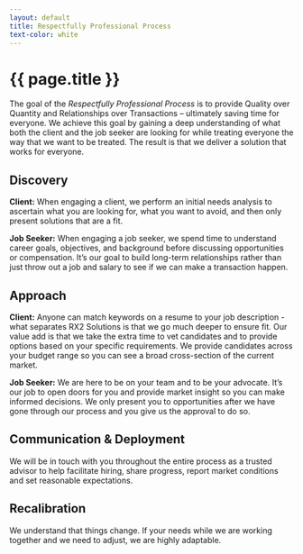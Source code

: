 ```yaml
---
layout: default
title: Respectfully Professional Process
text-color: white
---
```

# {{ page.title }}
The goal of the _Respectfully Professional Process_ is to provide Quality over Quantity and Relationships over Transactions – ultimately saving time for everyone.  We achieve this goal by gaining a deep understanding of what both the client and the job seeker are looking for while treating everyone the way that we want to be treated.  The result is that we deliver a solution that works for everyone.

## Discovery
**Client:** When engaging  a client, we perform an initial needs analysis to ascertain what you  are looking for, what you want to avoid, and then only present solutions that are a fit.

**Job Seeker:** When engaging a job seeker, we spend time to understand  career goals, objectives, and background before discussing opportunities or compensation.  It’s our goal to build  long-term relationships rather than just throw out a job and salary to see if we can make a transaction happen. 

## Approach
**Client:** Anyone can match keywords on a resume to your job description - what separates RX2 Solutions is that we go much deeper to ensure fit.  Our value add is that we take the extra time to vet candidates and to provide options based on your specific requirements. We provide candidates across your budget range so you can see a broad cross-section of the current market. 

**Job Seeker:** We are here to be on your team and to be your advocate.  It’s our job to open doors for you and provide market insight so you can make informed decisions.   We only present you to opportunities after we have gone through our process and you give us the approval to do so.

## Communication & Deployment
We will be in touch with you throughout the entire process as a trusted advisor to help facilitate hiring, share progress, report market conditions and set reasonable expectations.

## Recalibration
We understand that things change.  If your needs while we are working together and we need to adjust, we are highly adaptable.